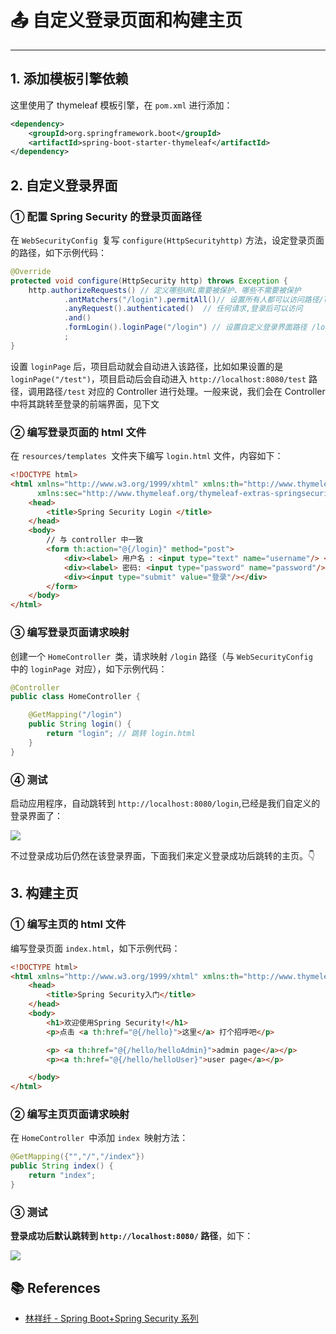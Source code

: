 # 📤 自定义登录页面和构建主页

---

## 1. 添加模板引擎依赖

这里使用了 thymeleaf 模板引擎，在 `pom.xml` 进行添加：

```xml
<dependency>
    <groupId>org.springframework.boot</groupId>
    <artifactId>spring-boot-starter-thymeleaf</artifactId>
</dependency>
```

## 2. 自定义登录界面

### ① 配置 Spring Security 的登录页面路径

在 `WebSecurityConfig `复写 `configure(HttpSecurityhttp)` 方法，设定登录页面的路径，如下示例代码：

```java
@Override
protected void configure(HttpSecurity http) throws Exception {
    http.authorizeRequests() // 定义哪些URL需要被保护、哪些不需要被保护
            .antMatchers("/login").permitAll()// 设置所有人都可以访问路径/login
            .anyRequest().authenticated()  // 任何请求,登录后可以访问
            .and()
            .formLogin().loginPage("/login") // 设置自定义登录界面路径 /login（与Controller中一致）
            ;
}
```

设置 `loginPage` 后，项目启动就会自动进入该路径，比如如果设置的是 `loginPage("/test")`，项目启动后会自动进入 `http://localhost:8080/test` 路径，调用路径`/test` 对应的 Controller 进行处理。一般来说，我们会在 Controller 中将其跳转至登录的前端界面，见下文

### ②  编写登录页面的 html 文件

 在 `resources/templates `文件夹下编写 `login.html` 文件，内容如下：

```html
<!DOCTYPE html>
<html xmlns="http://www.w3.org/1999/xhtml" xmlns:th="http://www.thymeleaf.org"
      xmlns:sec="http://www.thymeleaf.org/thymeleaf-extras-springsecurity3">
    <head>
        <title>Spring Security Login </title>
    </head>
    <body>
        // 与 controller 中一致
        <form th:action="@{/login}" method="post">
            <div><label> 用户名 : <input type="text" name="username"/> </label></div>
            <div><label> 密码: <input type="password" name="password"/> </label></div>
            <div><input type="submit" value="登录"/></div>
        </form>
    </body>
</html>
```

### ③ 编写登录页面请求映射

创建一个 `HomeController `类，请求映射 `/login` 路径（与 `WebSecurityConfig ` 中的 `loginPage `对应），如下示例代码：

```java
@Controller
public class HomeController {

    @GetMapping("/login")
    public String login() {
        return "login"; // 跳转 login.html
    }
}
```

### ④ 测试

 启动应用程序，自动跳转到 `http://localhost:8080/login`,已经是我们自定义的登录界面了：

![](https://gitee.com/veal98/images/raw/master/img/20200809213704.png)

不过登录成功后仍然在该登录界面，下面我们来定义登录成功后跳转的主页。👇

## 3. 构建主页

### ①  编写主页的 html 文件

 编写登录页面 `index.html`，如下示例代码：

```html
<!DOCTYPE html>  
<html xmlns="http://www.w3.org/1999/xhtml" xmlns:th="http://www.thymeleaf.org" xmlns:sec="http://www.thymeleaf.org/thymeleaf-extras-springsecurity3">  
    <head>
        <title>Spring Security入门</title>
    </head>
    <body>
        <h1>欢迎使用Spring Security!</h1>
        <p>点击 <a th:href="@{/hello}">这里</a> 打个招呼吧</p>

        <p> <a th:href="@{/hello/helloAdmin}">admin page</a></p>
        <p><a th:href="@{/hello/helloUser}">user page</a></p>

    </body>
</html>
```

### ②  编写主页页面请求映射

在 `HomeController `中添加 `index `映射方法：

```java
@GetMapping({"","/","/index"})
public String index() {
    return "index";
}
```

### ③ 测试

**登录成功后默认跳转到 `http://localhost:8080/` 路径**，如下：

![](https://gitee.com/veal98/images/raw/master/img/20200809213414.png)

## 📚 References

- [林祥纤 - Spring Boot+Spring Security 系列](https://www.iteye.com/blog/412887952-qq-com-2441544)